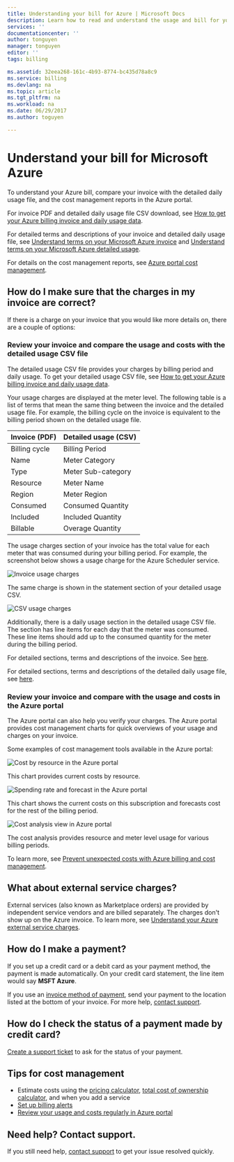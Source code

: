 ```yaml
---
title: Understanding your bill for Azure | Microsoft Docs
description: Learn how to read and understand the usage and bill for your Azure subscription
services: ''
documentationcenter: ''
author: tonguyen
manager: tonguyen
editor: ''
tags: billing

ms.assetid: 32eea268-161c-4b93-8774-bc435d78a8c9
ms.service: billing
ms.devlang: na
ms.topic: article
ms.tgt_pltfrm: na
ms.workload: na
ms.date: 06/29/2017
ms.author: toguyen

---
```

# Understand your bill for Microsoft Azure
To understand your Azure bill, compare your invoice with the detailed daily usage file, and the cost management reports in the Azure portal.

For invoice PDF and detailed daily usage file CSV download, see [How to get your Azure billing invoice and daily usage data](billing-download-azure-invoice-daily-usage-date.md). 

For detailed terms and descriptions of your invoice and detailed daily usage file, see [Understand terms on your Microsoft Azure invoice](billing-understand-your-invoice.md) and [Understand terms on your Microsoft Azure detailed usage](billing-understand-your-usage.md).

For details on the cost management reports, see [Azure portal cost management](https://docs.microsoft.com/en-us/azure/billing/billing-getting-started).

## <a name="reconcile"></a>How do I make sure that the charges in my invoice are correct?
If there is a charge on your invoice that you would like more details
on, there are a couple of options:

### Review your invoice and compare the usage and costs with the detailed usage CSV file

The detailed usage CSV file provides your charges by billing
period and daily usage. To get your detailed usage CSV file, see
[How to get your Azure billing invoice and daily usage
data](https://docs.microsoft.com/en-us/azure/billing/billing-download-azure-invoice-daily-usage-date).

Your usage charges are displayed at the meter level. The following table is a list of terms that mean the same thing between the invoice and the detailed usage file. For example, the billing cycle on the invoice is equivalent to the billing period shown on the detailed usage file.

 | Invoice (PDF) | Detailed usage (CSV)|
 | --- | --- |
 |Billing cycle | Billing Period |
 |Name |Meter Category |
 |Type |Meter Sub-category |
 |Resource |Meter Name |
 |Region |Meter Region |
 |Consumed |Consumed Quantity |
 |Included |Included Quantity |
 |Billable |Overage Quantity |

The usage charges section of your invoice has the total value
for each meter that was consumed during your billing period. For example, the screenshot below shows a usage charge for the Azure Scheduler service.

![Invoice usage charges](./media/billing-understand-your-bill/1.png)

The same charge is shown in the statement section of your detailed
usage CSV.

![CSV usage charges](./media/billing-understand-your-bill/2.png)

Additionally, there is a daily usage section in the detailed usage CSV
file. The section has line items for each day that the meter was
consumed. These line items should add up to the consumed quantity for
the meter during the billing period.

For detailed sections, terms and descriptions of the invoice. See
[here](billing-understand-your-invoice.md).

For detailed sections, terms and descriptions of the detailed daily
usage file, see [here](billing-underestand-your-usage.md).

### Review your invoice and compare with the usage and costs in the Azure portal

The Azure portal can also help you verify your charges. The Azure
portal provides cost management charts for quick overviews of your
usage and charges on your invoice.

Some examples of cost management tools available in the Azure
portal:

![Cost by resource in the Azure portal](./media/billing-understand-your-bill/3.png)

This chart provides current costs by resource.

![Spending rate and forecast in the Azure portal](./media/billing-understand-your-bill/4.png)

This chart shows the current costs on this subscription and forecasts cost for the rest of the billing period.

![Cost analysis view in Azure portal](./media/billing-understand-your-bill/5.png)

The cost analysis provides resource and meter level usage for various billing periods.

To learn more, see [Prevent unexpected costs with Azure billing and cost management](billing-getting-started.md#costs).

## <a name="external"></a>What about external service charges?
External services (also known as Marketplace orders) are provided by independent service vendors and are billed separately. The charges don't show up on the Azure invoice. To learn more, see [Understand your Azure external service charges](billing-understand-your-azure-marketplace-charges.md).

## <a name="payment"></a>How do I make a payment?
If you set up a credit card or a debit card as your payment method, the payment is made automatically. On your credit card statement, the line item would say **MSFT Azure**.

If you use an [invoice method of payment](https://azure.microsoft.com/pricing/invoicing/), send your payment to the location listed at the bottom of your invoice. For more help, [contact support](https://portal.azure.com/?#blade/Microsoft_Azure_Support/HelpAndSupportBlade).

## How do I check the status of a payment made by credit card?
[Create a support ticket](https://portal.azure.com/?#blade/Microsoft_Azure_Support/HelpAndSupportBlade) to ask for the status of your payment. 

## Tips for cost management
- Estimate costs using the [pricing calculator](https://azure.microsoft.com/pricing/calculator/), [total cost of ownership calculator](https://aka.ms/azure-tco-calculator), and when you add a service
- [Set up billing alerts](billing-set-up-alerts.md)
- [Review your usage and costs regularly in Azure portal](billing-getting-started.md#costs)

## Need help? Contact support. 
If you still need help, [contact support](https://portal.azure.com/?#blade/Microsoft_Azure_Support/HelpAndSupportBlade) to get your issue resolved quickly.
